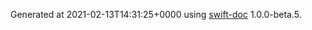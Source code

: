 Generated at 2021-02-13T14:31:25+0000 using [swift-doc](https://github.com/SwiftDocOrg/swift-doc) 1.0.0-beta.5.
